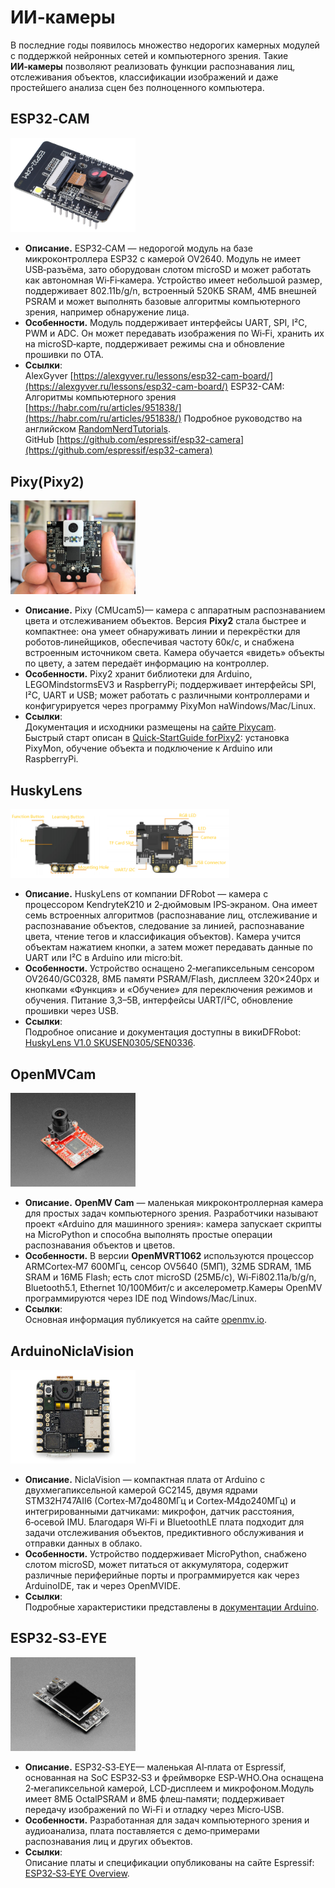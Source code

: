 # ИИ‑камеры

В последние годы появилось множество недорогих камерных модулей с поддержкой нейронных сетей и компьютерного зрения. Такие **ИИ‑камеры** позволяют реализовать функции распознавания лиц, отслеживания объектов, классификации изображений и даже простейшего анализа сцен без полноценного компьютера.

## ESP32‑CAM

<img src="../img/esp32_cam.png" alt="desc" width="200">  

* **Описание.** ESP32‑CAM — недорогой модуль на базе микроконтроллера ESP32 с камерой OV2640. Модуль не имеет USB‑разъёма, зато оборудован слотом microSD и может работать как автономная Wi‑Fi‑камера. Устройство имеет небольшой размер, поддерживает 802.11b/g/n, встроенный 520КБ SRAM, 4МБ внешней PSRAM и может выполнять базовые алгоритмы компьютерного зрения, например обнаружение лица.
* **Особенности.** Модуль поддерживает интерфейсы UART, SPI, I²C, PWM и ADC. Он может передавать изображения по Wi‑Fi, хранить их на microSD‑карте, поддерживает режимы сна и обновление прошивки по OTA.
* **Ссылки**:   
AlexGyver [https://alexgyver.ru/lessons/esp32-cam-board/](https://alexgyver.ru/lessons/esp32-cam-board/)
ESP32-CAM: Алгоритмы компьютерного зрения [https://habr.com/ru/articles/951838/](https://habr.com/ru/articles/951838/)
Подробное руководство на английском [RandomNerdTutorials](https://randomnerdtutorials.com/esp32-cam-video-streaming-face-recognition-arduino-ide/).  
GitHub [https://github.com/espressif/esp32-camera](https://github.com/espressif/esp32-camera)


## Pixy(Pixy2)

<img src="../img/pixy2.jpg" alt="desc" width="200">  

* **Описание.** Pixy (CMUcam5)— камера с аппаратным распознаванием цвета и отслеживанием объектов. Версия **Pixy2** стала быстрее и компактнее: она умеет обнаруживать линии и перекрёстки для роботов‑линейщиков, обеспечивая частоту 60к/с, и снабжена встроенным источником света. Камера обучается «видеть» объекты по цвету, а затем передаёт информацию на контроллер.
* **Особенности.** Pixy2 хранит библиотеки для Arduino, LEGOMindstormsEV3 и RaspberryPi; поддерживает интерфейсы SPI, I²C, UART и USB; может работать с различными контроллерами и конфигурируется через программу PixyMon наWindows/Mac/Linux.
* **Ссылки**:   
Документация и исходники размещены на [сайте Pixycam](https://docs.pixycam.com/wiki/doku.php?id=wiki:v2:overview).   
Быстрый старт описан в [Quick‑StartGuide forPixy2](https://docs.pixycam.com/wiki/doku.php?id=wiki:v2:pixy_regular_quick_start): установка PixyMon, обучение объекта и подключение к Arduino или RaspberryPi.

## HuskyLens

<img src="../img/huskylens.png" alt="desc" width="350">  

* **Описание.** HuskyLens от компании DFRobot — камера с процессором KendryteK210 и 2‑дюймовым IPS‑экраном. Она имеет семь встроенных алгоритмов (распознавание лиц, отслеживание и распознавание объектов, следование за линией, распознавание цвета, чтение тегов и классификация объектов). Камера учится объектам нажатием кнопки, а затем может передавать данные по UART или I²C в Arduino или micro:bit.
* **Особенности.** Устройство оснащено 2‑мегапиксельным сенсором OV2640/GC0328, 8МБ памяти PSRAM/Flash, дисплеем 320×240px и кнопками «Функция» и «Обучение» для переключения режимов и обучения. Питание 3,3–5В, интерфейсы UART/I²C, обновление прошивки через USB.
* **Ссылки**:    
Подробное описание и документация доступны в викиDFRobot: [HuskyLens V1.0 SKUSEN0305/SEN0336](https://wiki.dfrobot.com/HUSKYLENS_V1.0_SKU_SEN0305_SEN0336).

## OpenMVCam

<img src="../img/openmv_cam.jpg" alt="desc" width="200">  

* **Описание.** **OpenMV Cam** — маленькая микроконтроллерная камера для простых задач компьютерного зрения. Разработчики называют проект «Arduino для машинного зрения»: камера запускает скрипты на MicroPython и способна выполнять простые операции распознавания объектов и цветов.
* **Особенности.** В версии **OpenMVRT1062** используются процессор ARMCortex‑M7 600МГц, сенсор OV5640 (5МП), 32МБ SDRAM, 1МБ SRAM и 16МБ Flash; есть слот microSD (25МБ/с), Wi‑Fi802.11a/b/g/n, Bluetooth5.1, Ethernet 10/100Мбит/с и акселерометр.Камеры OpenMV программируются через IDE под Windows/Mac/Linux.
* **Ссылки**:    
Основная информация публикуется на сайте [openmv.io](https://openmv.io).

## ArduinoNiclaVision

<img src="../img/nicla_vision.png" alt="desc" width="200">  

* **Описание.** NiclaVision — компактная плата от Arduino с двухмегапиксельной камерой GC2145, двумя ядрами STM32H747AII6 (Cortex‑M7до480МГц и Cortex‑M4до240МГц) и интегрированными датчиками: микрофон, датчик расстояния, 6‑осевой IMU. Благодаря Wi‑Fi и BluetoothLE плата подходит для задачи отслеживания объектов, предиктивного обслуживания и отправки данных в облако.
* **Особенности.** Устройство поддерживает MicroPython, снабжено слотом microSD, может питаться от аккумулятора, содержит различные периферийные порты и программируется как через ArduinoIDE, так и через OpenMVIDE.
* **Ссылки**:    
Подробные характеристики представлены в [документации Arduino](https://docs.arduino.cc/hardware/nicla-vision/).

## ESP32‑S3‑EYE

<img src="../img/esp32_s3_eye.jpg" alt="desc" width="200">  

* **Описание.** ESP32‑S3‑EYE— маленькая AI‑плата от Espressif, основанная на SoC ESP32‑S3 и фреймворке ESP‑WHO.Она оснащена 2‑мегапиксельной камерой, LCD‑дисплеем и микрофоном.Модуль имеет 8МБ OctalPSRAM и 8МБ флеш‑памяти; поддерживает передачу изображений по Wi‑Fi и отладку через Micro‑USB.
* **Особенности.** Разработанная для задач компьютерного зрения и аудиоанализа, плата поставляется с демо‑примерами распознавания лиц и других объектов.
* **Ссылки**:    
Описание платы и спецификации опубликованы на сайте Espressif: [ESP32‑S3‑EYE Overview](https://www.espressif.com/en/products/devkits/esp32-s3-eye/overview).


